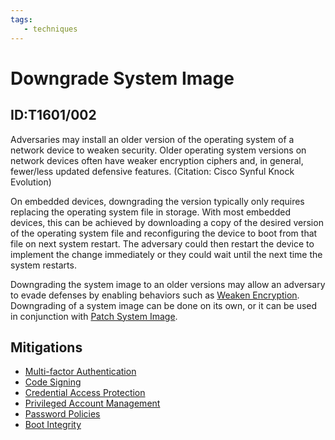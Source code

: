 ```yaml
---
tags:
   - techniques
---
```

# Downgrade System Image
## ID:T1601/002
Adversaries may install an older version of the operating system of a network device to weaken security.  Older operating system versions on network devices often have weaker encryption ciphers and, in general, fewer/less updated defensive features. (Citation: Cisco Synful Knock Evolution)

On embedded devices, downgrading the version typically only requires replacing the operating system file in storage.  With most embedded devices, this can be achieved by downloading a copy of the desired version of the operating system file and reconfiguring the device to boot from that file on next system restart.  The adversary could then restart the device to implement the change immediately or they could wait until the next time the system restarts.

Downgrading the system image to an older versions may allow an adversary to evade defenses by enabling behaviors such as [Weaken Encryption](/mitre/techniques/T1600).  Downgrading of a system image can be done on its own, or it can be used in conjunction with [Patch System Image](/mitre/techniques/T1601/001).  
## Mitigations
* [Multi-factor Authentication](mitigations/M1032)
* [Code Signing](mitigations/M1045)
* [Credential Access Protection](mitigations/M1043)
* [Privileged Account Management](mitigations/M1026)
* [Password Policies](mitigations/M1027)
* [Boot Integrity](mitigations/M1046)
